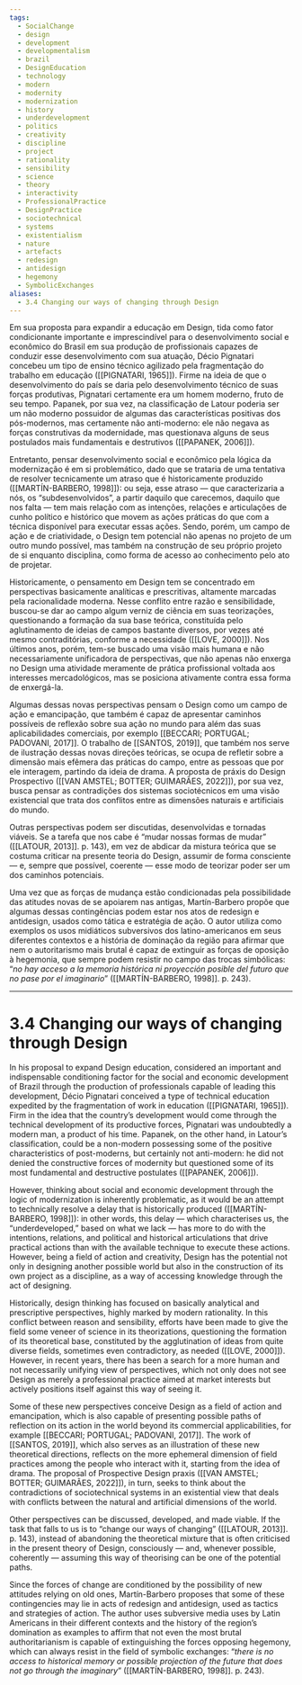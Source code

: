 ```yaml
---
tags:
  - SocialChange
  - design
  - development
  - developmentalism
  - brazil
  - DesignEducation
  - technology
  - modern
  - modernity
  - modernization
  - history
  - underdevelopment
  - politics
  - creativity
  - discipline
  - project
  - rationality
  - sensibility
  - science
  - theory
  - interactivity
  - ProfessionalPractice
  - DesignPractice
  - sociotechnical
  - systems
  - existentialism
  - nature
  - artefacts
  - redesign
  - antidesign
  - hegemony
  - SymbolicExchanges
aliases:
  - 3.4 Changing our ways of changing through Design
---
```

Em sua proposta para expandir a educação em Design, tida como fator condicionante importante e imprescindível para o desenvolvimento social e econômico do Brasil em sua produção de profissionais capazes de conduzir esse desenvolvimento com sua atuação, Décio Pignatari concebeu um tipo de ensino técnico agilizado pela fragmentação do trabalho em educação ([[PIGNATARI, 1965]]). Firme na ideia de que o desenvolvimento do país se daria pelo desenvolvimento técnico de suas forças produtivas, Pignatari certamente era um homem moderno, fruto de seu tempo. Papanek, por sua vez, na classificação de Latour poderia ser um não moderno possuidor de algumas das características positivas dos pós-modernos, mas certamente não anti-moderno: ele não negava as forças construtivas da modernidade, mas questionava alguns de seus postulados mais fundamentais e destrutivos ([[PAPANEK, 2006]]).

Entretanto, pensar desenvolvimento social e econômico pela lógica da modernização é em si problemático, dado que se trataria de uma tentativa de resolver tecnicamente um atraso que é historicamente produzido ([[MARTÍN-BARBERO, 1998]]): ou seja, esse atraso — que caracterizaria a nós, os “subdesenvolvidos”, a partir daquilo que carecemos, daquilo que nos falta — tem mais relação com as intenções, relações e articulações de cunho político e histórico que movem as ações práticas do que com a técnica disponível para executar essas ações. Sendo, porém, um campo de ação e de criatividade, o Design tem potencial não apenas no projeto de um outro mundo possível, mas também na construção de seu próprio projeto de si enquanto disciplina, como forma de acesso ao conhecimento pelo ato de projetar.

Historicamente, o pensamento em Design tem se concentrado em perspectivas basicamente analíticas e prescritivas, altamente marcadas pela racionalidade moderna. Nesse conflito entre razão e sensibilidade, buscou-se dar ao campo algum verniz de ciência em suas teorizações, questionando a formação da sua base teórica, constituída pelo aglutinamento de ideias de campos bastante diversos, por vezes até mesmo contraditórias, conforme a necessidade ([[LOVE, 2000]]). Nos últimos anos, porém, tem-se buscado uma visão mais humana e não necessariamente unificadora de perspectivas, que não apenas não enxerga no Design uma atividade meramente de prática profissional voltada aos interesses mercadológicos, mas se posiciona ativamente contra essa forma de enxergá-la. 

Algumas dessas novas perspectivas pensam o Design como um campo de ação e emancipação, que também é capaz de apresentar caminhos possíveis de reflexão sobre sua ação no mundo para além das suas aplicabilidades comerciais, por exemplo [[BECCARI; PORTUGAL; PADOVANI, 2017]]. O trabalho de [[SANTOS, 2019]], que também nos serve de ilustração dessas novas direções teóricas, se ocupa de refletir sobre a dimensão mais efêmera das práticas do campo, entre as pessoas que por ele interagem, partindo da ideia de drama. A proposta de práxis do Design Prospectivo ([[VAN AMSTEL; BOTTER; GUIMARÃES, 2022]]), por sua vez, busca pensar as contradições dos sistemas sociotécnicos em uma visão existencial que trata dos conflitos entre as dimensões naturais e artificiais do mundo.

Outras perspectivas podem ser discutidas, desenvolvidas e tornadas viáveis. Se a tarefa que nos cabe é “mudar nossas formas de mudar” ([[LATOUR, 2013]]. p. 143), em vez de abdicar da mistura teórica que se costuma criticar na presente teoria do Design, assumir de forma consciente — e, sempre que possível, coerente — esse modo de teorizar poder ser um dos caminhos potenciais.

Uma vez que as forças de mudança estão condicionadas pela possibilidade das atitudes novas de se apoiarem nas antigas, Martín-Barbero propõe que algumas dessas contingências podem estar nos atos de redesign e antidesign, usados como tática e estratégia de ação. O autor utiliza como exemplos os usos midiáticos subversivos dos latino-americanos em seus diferentes contextos e a história de dominação da região para afirmar que nem o autoritarismo mais brutal é capaz de extinguir as forças de oposição à hegemonia, que sempre podem resistir no campo das trocas simbólicas: “_no hay acceso a la memoria histórica ni proyección posible del futuro que no pase por el imaginario_” ([[MARTÍN-BARBERO, 1998]]. p. 243).

---
# 3.4 Changing our ways of changing through Design
In his proposal to expand Design education, considered an important and indispensable conditioning factor for the social and economic development of Brazil through the production of professionals capable of leading this development, Décio Pignatari conceived a type of technical education expedited by the fragmentation of work in education ([[PIGNATARI, 1965]]). Firm in the idea that the country’s development would come through the technical development of its productive forces, Pignatari was undoubtedly a modern man, a product of his time. Papanek, on the other hand, in Latour’s classification, could be a non-modern possessing some of the positive characteristics of post-moderns, but certainly not anti-modern: he did not denied the constructive forces of modernity but questioned some of its most fundamental and destructive postulates ([[PAPANEK, 2006]]).

However, thinking about social and economic development through the logic of modernization is inherently problematic, as it would be an attempt to technically resolve a delay that is historically produced ([[MARTÍN-BARBERO, 1998]]): in other words, this delay — which characterises us, the “underdeveloped,” based on what we lack — has more to do with the intentions, relations, and political and historical articulations that drive practical actions than with the available technique to execute these actions. However, being a field of action and creativity, Design has the potential not only in designing another possible world but also in the construction of its own project as a discipline, as a way of accessing knowledge through the act of designing.

Historically, design thinking has focused on basically analytical and prescriptive perspectives, highly marked by modern rationality. In this conflict between reason and sensibility, efforts have been made to give the field some veneer of science in its theorizations, questioning the formation of its theoretical base, constituted by the agglutination of ideas from quite diverse fields, sometimes even contradictory, as needed ([[LOVE, 2000]]). However, in recent years, there has been a search for a more human and not necessarily unifying view of perspectives, which not only does not see Design as merely a professional practice aimed at market interests but actively positions itself against this way of seeing it.

Some of these new perspectives conceive Design as a field of action and emancipation, which is also capable of presenting possible paths of reflection on its action in the world beyond its commercial applicabilities, for example [[BECCARI; PORTUGAL; PADOVANI, 2017]]. The work of [[SANTOS, 2019]], which also serves as an illustration of these new theoretical directions, reflects on the more ephemeral dimension of field practices among the people who interact with it, starting from the idea of drama. The proposal of Prospective Design praxis ([[VAN AMSTEL; BOTTER; GUIMARÃES, 2022]]), in turn, seeks to think about the contradictions of sociotechnical systems in an existential view that deals with conflicts between the natural and artificial dimensions of the world.

Other perspectives can be discussed, developed, and made viable. If the task that falls to us is to “change our ways of changing” ([[LATOUR, 2013]]. p. 143), instead of abandoning the theoretical mixture that is often criticised in the present theory of Design, consciously — and, whenever possible, coherently — assuming this way of theorising can be one of the potential paths.

Since the forces of change are conditioned by the possibility of new attitudes relying on old ones, Martín-Barbero proposes that some of these contingencies may lie in acts of redesign and antidesign, used as tactics and strategies of action. The author uses subversive media uses by Latin Americans in their different contexts and the history of the region’s domination as examples to affirm that not even the most brutal authoritarianism is capable of extinguishing the forces opposing hegemony, which can always resist in the field of symbolic exchanges: “_there is no access to historical memory or possible projection of the future that does not go through the imaginary_” ([[MARTÍN-BARBERO, 1998]]. p. 243).